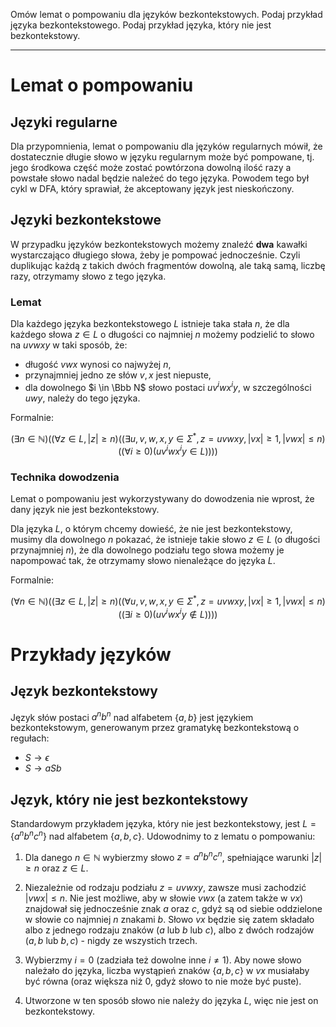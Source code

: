 Omów lemat o pompowaniu dla języków bezkontekstowych. Podaj przykład języka bezkontekstowego. Podaj przykład języka, który nie jest bezkontekstowy.

---

# Lemat o pompowaniu

## Języki regularne
Dla przypomnienia, lemat o pompowaniu dla języków regularnych mówił, że dostatecznie długie słowo w języku regularnym może być pompowane, tj. jego środkowa część może zostać powtórzona dowolną ilość razy a powstałe słowo nadal będzie należeć do tego języka. Powodem tego był cykl w DFA, który sprawiał, że akceptowany język jest nieskończony.

## Języki bezkontekstowe
W przypadku języków bezkontekstowych możemy znaleźć **dwa** kawałki wystarczająco długiego słowa, żeby je pompować jednocześnie. Czyli duplikując każdą z takich dwóch fragmentów dowolną, ale taką samą, liczbę razy, otrzymamy słowo z tego języka.

### Lemat
Dla każdego języka bezkontekstowego $L$ istnieje taka stała $n$, że dla każdego słowa $z \in L$ o długości co najmniej $n$ możemy podzielić to słowo na $uvwxy$ w taki sposób, że:

* długość $vwx$ wynosi co najwyżej $n$,
* przynajmniej jedno ze słów $v, x$ jest niepuste,
* dla dowolnego $i \in \Bbb N$ słowo postaci $uv^iwx^iy$, w szczególności $uwy$, należy do tego języka.

Formalnie:

$$(\exists n \in \mathbb{N}) ((\forall z \in L, |z| \geq n) ((\exists u, v, w, x, y \in \Sigma^{\ast}, z = uvwxy, |vx| \geq 1, |vwx| \leq n) ((\forall i \geq 0) (uv^iwx^iy \in L))))$$

### Technika dowodzenia
Lemat o pompowaniu jest wykorzystywany do dowodzenia nie wprost, że dany język nie jest bezkontekstowy.

Dla języka $L$, o którym chcemy dowieść, że nie jest bezkontekstowy, musimy dla dowolnego $n$ pokazać, że istnieje takie słowo $z \in L$ (o długości przynajmniej $n$), że dla dowolnego podziału tego słowa możemy je napompować tak, że otrzymamy słowo nienależące do języka $L$.

Formalnie:

$$(\forall n \in \mathbb{N}) ((\exists z \in L, |z| \geq n) ((\forall u, v, w, x, y \in \Sigma^{\ast}, z = uvwxy, |vx| \geq 1, |vwx| \leq n) ((\exists i \geq 0) (uv^iwx^iy \notin L))))$$

# Przykłady języków

## Język bezkontekstowy
Język słów postaci $a^nb^n$ nad alfabetem $\{a, b\}$ jest językiem bezkontekstowym, generowanym przez gramatykę bezkontekstową o regułach:

* $S \rightarrow \epsilon$
* $S \rightarrow aSb$

## Język, który nie jest bezkontekstowy
Standardowym przykładem języka, który nie jest bezkontekstowy, jest $L = \{a^nb^nc^n\}$ nad alfabetem $\{a, b, c\}$. Udowodnimy to z lematu o pompowaniu:

1. Dla danego $n \in \mathbb{N}$ wybierzmy słowo $z = a^nb^nc^n$, spełniające warunki $|z| \geq n$ oraz $z \in L$.

2. Niezależnie od rodzaju podziału $z = uvwxy$, zawsze musi zachodzić $|vwx| \leq n$. Nie jest możliwe, aby w słowie $vwx$ (a zatem także w $vx$) znajdował się jednocześnie znak $a$ oraz $c$, gdyż są od siebie oddzielone w słowie co najmniej $n$ znakami $b$. Słowo $vx$ będzie się zatem składało albo z jednego rodzaju znaków ($a$ lub $b$ lub $c$), albo z dwóch rodzajów ($a, b$ lub $b, c$) - nigdy ze wszystich trzech.

3. Wybierzmy $i = 0$ (zadziała też dowolne inne $i \neq 1$). Aby nowe słowo należało do języka, liczba wystąpień znaków $\{a, b, c\}$ w $vx$ musiałaby być równa (oraz większa niż 0, gdyż słowo to nie może być puste).
4. Utworzone w ten sposób słowo nie należy do języka $L$, więc nie jest on bezkontekstowy.
